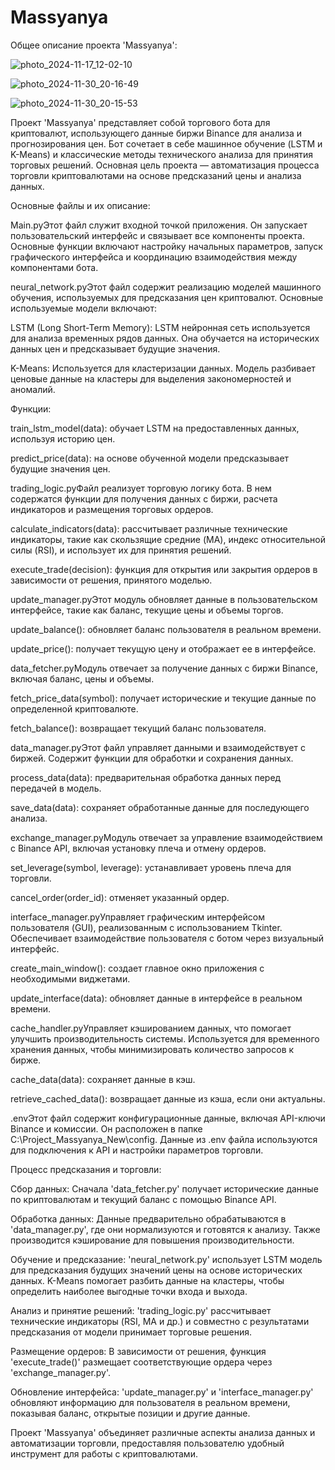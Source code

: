 # Massyanya
Общее описание проекта 'Massyanya':



![photo_2024-11-17_12-02-10](https://github.com/user-attachments/assets/eb7f8b4b-08ee-4861-8c62-28185c7ef433)






![photo_2024-11-30_20-16-49](https://github.com/user-attachments/assets/e5a57a1c-28b8-472b-906b-f6601008cfa7)







![photo_2024-11-30_20-15-53](https://github.com/user-attachments/assets/12813443-45f9-418c-bf50-faf36f4d38f5)







Проект 'Massyanya' представляет собой торгового бота для криптовалют, использующего данные биржи Binance для анализа и прогнозирования цен. Бот сочетает в себе машинное обучение (LSTM и K-Means) и классические методы технического анализа для принятия торговых решений. Основная цель проекта — автоматизация процесса торговли криптовалютами на основе предсказаний цены и анализа данных.

Основные файлы и их описание:

Main.pyЭтот файл служит входной точкой приложения. Он запускает пользовательский интерфейс и связывает все компоненты проекта. Основные функции включают настройку начальных параметров, запуск графического интерфейса и координацию взаимодействия между компонентами бота.

neural_network.pyЭтот файл содержит реализацию моделей машинного обучения, используемых для предсказания цен криптовалют. Основные используемые модели включают:

LSTM (Long Short-Term Memory): LSTM нейронная сеть используется для анализа временных рядов данных. Она обучается на исторических данных цен и предсказывает будущие значения.

K-Means: Используется для кластеризации данных. Модель разбивает ценовые данные на кластеры для выделения закономерностей и аномалий.

Функции:

train_lstm_model(data): обучает LSTM на предоставленных данных, используя историю цен.

predict_price(data): на основе обученной модели предсказывает будущие значения цен.

trading_logic.pyФайл реализует торговую логику бота. В нем содержатся функции для получения данных с биржи, расчета индикаторов и размещения торговых ордеров.

calculate_indicators(data): рассчитывает различные технические индикаторы, такие как скользящие средние (MA), индекс относительной силы (RSI), и использует их для принятия решений.

execute_trade(decision): функция для открытия или закрытия ордеров в зависимости от решения, принятого моделью.

update_manager.pyЭтот модуль обновляет данные в пользовательском интерфейсе, такие как баланс, текущие цены и объемы торгов.

update_balance(): обновляет баланс пользователя в реальном времени.

update_price(): получает текущую цену и отображает ее в интерфейсе.

data_fetcher.pyМодуль отвечает за получение данных с биржи Binance, включая баланс, цены и объемы.

fetch_price_data(symbol): получает исторические и текущие данные по определенной криптовалюте.

fetch_balance(): возвращает текущий баланс пользователя.

data_manager.pyЭтот файл управляет данными и взаимодействует с биржей. Содержит функции для обработки и сохранения данных.

process_data(data): предварительная обработка данных перед передачей в модель.

save_data(data): сохраняет обработанные данные для последующего анализа.

exchange_manager.pyМодуль отвечает за управление взаимодействием с Binance API, включая установку плеча и отмену ордеров.

set_leverage(symbol, leverage): устанавливает уровень плеча для торговли.

cancel_order(order_id): отменяет указанный ордер.

interface_manager.pyУправляет графическим интерфейсом пользователя (GUI), реализованным с использованием Tkinter. Обеспечивает взаимодействие пользователя с ботом через визуальный интерфейс.

create_main_window(): создает главное окно приложения с необходимыми виджетами.

update_interface(data): обновляет данные в интерфейсе в реальном времени.

cache_handler.pyУправляет кэшированием данных, что помогает улучшить производительность системы. Используется для временного хранения данных, чтобы минимизировать количество запросов к бирже.

cache_data(data): сохраняет данные в кэш.

retrieve_cached_data(): возвращает данные из кэша, если они актуальны.

.envЭтот файл содержит конфигурационные данные, включая API-ключи Binance и комиссии. Он расположен в папке C:\Project_Massyanya_New\config. Данные из .env файла используются для подключения к API и настройки параметров торговли.

Процесс предсказания и торговли:

Сбор данных: Сначала 'data_fetcher.py' получает исторические данные по криптовалютам и текущий баланс с помощью Binance API.

Обработка данных: Данные предварительно обрабатываются в 'data_manager.py', где они нормализуются и готовятся к анализу. Также производится кэширование для повышения производительности.

Обучение и предсказание: 'neural_network.py' использует LSTM модель для предсказания будущих значений цены на основе исторических данных. K-Means помогает разбить данные на кластеры, чтобы определить наиболее выгодные точки входа и выхода.

Анализ и принятие решений: 'trading_logic.py' рассчитывает технические индикаторы (RSI, MA и др.) и совместно с результатами предсказания от модели принимает торговые решения.

Размещение ордеров: В зависимости от решения, функция 'execute_trade()' размещает соответствующие ордера через 'exchange_manager.py'.

Обновление интерфейса: 'update_manager.py' и 'interface_manager.py' обновляют информацию для пользователя в реальном времени, показывая баланс, открытые позиции и другие данные.

Проект 'Massyanya' объединяет различные аспекты анализа данных и автоматизации торговли, предоставляя пользователю удобный инструмент для работы с криптовалютами.
